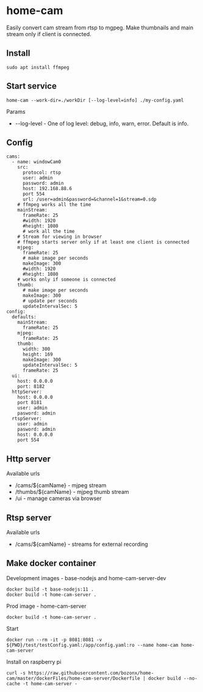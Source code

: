 # home-cam
Easily convert cam stream from rtsp to mgpeg. Make thumbnails and main stream only if client is connected.


## Install

    sudo apt install ffmpeg


## Start service

    home-cam --work-dir=./workDir [--log-level=info] ./my-config.yaml
    
Params

* --log-level - One of log level: debug, info, warn, error. Default is info.
    

## Config

    cams:
      - name: windowCam0
        src:
          protocol: rtsp
          user: admin
          password: admin
          host: 192.168.88.6
          port 554
          url: /user=admin&password=&channel=1&stream=0.sdp
        # ffmpeg works all the time
        mainStream:
          frameRate: 25
          #width: 1920
          #height: 1080
          # work all the time
        # Stream for viewing in browser
        # ffmpeg starts server only if at least one client is connected
        mjpeg:
          frameRate: 25
          # make image per seconds
          makeImage: 300
          #width: 1920
          #height: 1080
        # works only if someone is connected
        thumb:
          # make image per seconds
          makeImage: 300
          # update per seconds
          updateIntervalSec: 5
    config:
      defaults:
        mainStream:
          frameRate: 25
        mjpeg:
          frameRate: 25
        thumb:
          width: 300
          height: 169
          makeImage: 300
          updateIntervalSec: 5
          frameRate: 25
      ui:
        host: 0.0.0.0
        port: 8182
      httpServer:
        host: 0.0.0.0
        port 8181
        user: admin
        pasword: admin
      rtspServer:
        user: admin
        pasword: admin
        host: 0.0.0.0
        port 554

## Http server

Available urls

* /cams/${camName} - mjpeg stream
* /thumbs/${camName} - mjpeg thumb stream
* /ui - manage cameras via browser


## Rtsp server

Available urls

* /cams/${camName} - streams for external recording


## Make docker container

Development images - base-nodejs and home-cam-server-dev

    docker build -t base-nodejs:11 .
    docker build -t home-cam-server .

Prod image - home-cam-server

    docker build -t home-cam-server .

Start

    docker run --rm -it -p 8081:8081 -v ${PWD}/test/testConfig.yaml:/app/config.yaml:ro --name home-cam home-cam-server

Install on raspberry pi

    curl -s https://raw.githubusercontent.com/bozonx/home-cam/master/dockerFiles/home-cam-server/Dockerfile | docker build --no-cache -t home-cam-server -
    